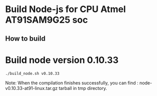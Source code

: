 # Build Node-js for CPU Atmel AT91SAM9G25 soc

## How to build

# Build node version 0.10.33

```
./build_node.sh v0.10.33
```

Note:
    When the compilation finishes successfully, you can find :
    node-v0.10.33-at91-linux.tar.gz tarball in tmp directory.
